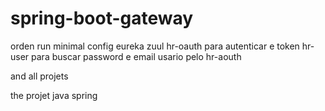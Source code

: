 # spring-boot-gateway
orden run minimal
config 
eureka 
zuul
hr-oauth para autenticar e token
hr-user para buscar password e email usario pelo hr-aouth



and all projets

the projet java spring
